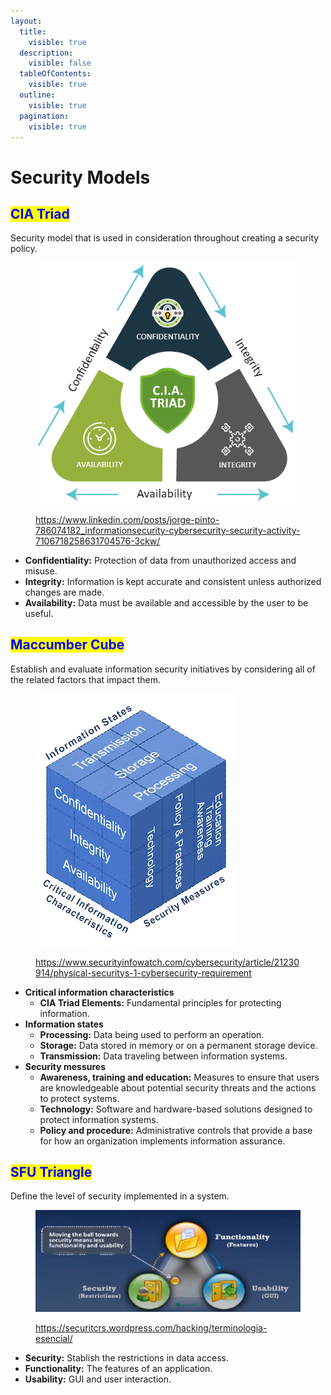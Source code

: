 ```yaml
---
layout:
  title:
    visible: true
  description:
    visible: false
  tableOfContents:
    visible: true
  outline:
    visible: true
  pagination:
    visible: true
---
```


# Security Models

## <mark style="color:blue;">**CIA Triad**</mark>

Security model that is used in consideration throughout creating a security policy.

<figure><img src="../.gitbook/assets/image (1) (1) (1).png" alt=""><figcaption><p><a href="https://www.linkedin.com/posts/jorge-pinto-786074182_informationsecurity-cybersecurity-security-activity-7106718258631704576-3ckw/">https://www.linkedin.com/posts/jorge-pinto-786074182_informationsecurity-cybersecurity-security-activity-7106718258631704576-3ckw/</a></p></figcaption></figure>

* **Confidentiality:** Protection of data from unauthorized access and misuse.
* **Integrity:** Information is kept accurate and consistent unless authorized changes are made.
* **Availability:** Data must be available and accessible by the user to be useful.



## <mark style="color:blue;">**Maccumber Cube**</mark>

Establish and evaluate information security initiatives by considering all of the related factors that impact them.

<figure><img src="../.gitbook/assets/image (3) (1).png" alt=""><figcaption><p><a href="https://www.securityinfowatch.com/cybersecurity/article/21230914/physical-securitys-1-cybersecurity-requirement">https://www.securityinfowatch.com/cybersecurity/article/21230914/physical-securitys-1-cybersecurity-requirement</a></p></figcaption></figure>

* **Critical information characteristics**
  * **CIA Triad Elements:** Fundamental principles for protecting information.
* **Information states**
  * **Processing:** Data being used to perform an operation.
  * **Storage:** Data stored in memory or on a permanent storage device.
  * **Transmission:** Data traveling between information systems.
* **Security messures**
  * **Awareness, training and education:** Measures to ensure that users are knowledgeable about potential security threats and the actions to protect systems.
  * **Technology:** Software and hardware-based solutions designed to protect information systems.
  * **Policy and procedure:** Administrative controls that provide a base for how an organization implements information assurance.



## <mark style="color:blue;">**SFU Triangle**</mark>

Define the level of security implemented in a system.

<figure><img src="../.gitbook/assets/image (2) (1).png" alt=""><figcaption><p><a href="https://securitcrs.wordpress.com/hacking/terminologia-esencial/">https://securitcrs.wordpress.com/hacking/terminologia-esencial/</a></p></figcaption></figure>

* **Security:** Stablish the restrictions in data access.
* **Functionality:** The features of an application.
* **Usability:** GUI and user interaction.

